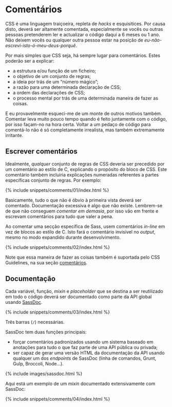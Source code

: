 
# Comentários

CSS é uma linguagem traiçoeira, repleta de _hacks_ e esquisitices. Por causa disto, deverá ser altamente comentada, especialmente se vocês ou outras pessoas pretenderem ler e actualizar o código daqui a 6 meses ou 1 ano. Não deixem vocês ou qualquer outra pessoa estar na posição de *eu-não-escrevi-isto-ó-meu-deus-porquê*.

Por mais simples que CSS seja, há sempre lugar para comentários. Estes poderão ser a explicar:

* a estrutura e/ou função de um ficheiro;
* o objetivo de um conjunto de regras;
* a ideia por trás de um “número mágico”;
* a razão para uma determinada declaração de CSS;
* a ordem das declarações de CSS;
* o processo mental por trás de uma determinada maneira de fazer as coisas.

E eu provavelmente esqueci-me de um monte de outros motivos também. Comentar leva muito pouco tempo quando é feito juntamente com o código, por isso façam-no na hora certa. Voltar a um pedaço de código para comentá-lo não é só completamente irrealista, mas também extremamente irritante.

## Escrever comentários

Idealmente, *qualquer* conjunto de regras de CSS deveria ser precedido por um comentário ao estilo de C, explicando o propósito do bloco de CSS. Este comentário também incluiria explicações numeradas referentes a partes específicas conjunto de regras. Por exemplo:

{% include snippets/comments/01/index.html %}

Basicamente, tudo o que não é óbvio à primeira vista deverá ser comentado. Documentação excessiva é algo que não existe. Lembrem-se de que não conseguem *comentar em demasia*, por isso vão em frente e escrevam comentários para tudo que valer a pena.

Ao comentar uma secção específica de Sass, usem comentários *in-line* em vez de blocos ao estilo de C. Isto fará o comentário invisível no *output*, mesmo no modo expandido durante desenvolvimento.

{% include snippets/comments/02/index.html %}

Note que essa maneira de fazer as coisas também é suportada pelo CSS Guidelines, na sua seção [comentários](http://cssguidelin.es/#commenting).

## Documentação

Cada variável, função, *mixin* e *placeholder* que se destina a ser reutilizado em todo o código deverá ser documentado como parte da API global usando [SassDoc](http://sassdoc.com).

{% include snippets/comments/03/index.html %}

<div class="note">
  <p>Três barras (<code>/</code>) necessárias.</p>
</div>

SassDoc tem duas funções principais:

* forçar comentários padronizados usando um sistema baseado em anotações para tudo o que faz parte de uma API pública ou privada;
* ser capaz de gerar uma versão HTML da documentação da API usando qualquer um dos *endpoints* de SassDoc (linha de comandos, Grunt, Gulp, Broccoli, Node…).

{% include images/sassdoc.html %}

Aqui está um exemplo de um _mixin_ documentado extensivamente com SassDoc:

{% include snippets/comments/04/index.html %}